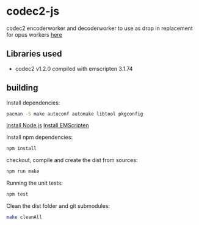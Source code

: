 # codec2-js

codec2 encoderworker and decoderworker to use as drop in replacement for opus workers [here](https://github.com/nayarsystems/opus-js)

## Libraries used

- codec2 v1.2.0 compiled with emscripten 3.1.74

## building
Install dependencies:
```bash
pacman -S make autoconf automake libtool pkgconfig
```
[Install Node.js](https://nodejs.org/en/download/)
[Install EMScripten](https://kripken.github.io/emscripten-site/docs/getting_started/downloads.html)

Install npm dependencies:
```bash
npm install
```

checkout, compile and create the dist from sources:
```bash
npm run make
```

Running the unit tests:
```bash
npm test
```

Clean the dist folder and git submodules:
```bash
make cleanAll
```